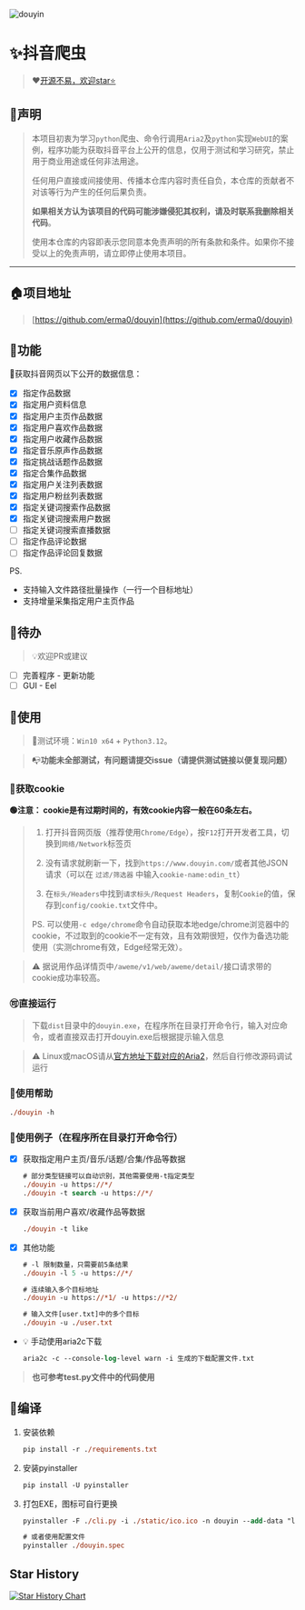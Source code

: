 ![douyin](https://socialify.git.ci/erma0/douyin/image?description=1&font=Source%20Code%20Pro&forks=1&issues=1&language=1&owner=1&pattern=Circuit%20Board&stargazers=1&theme=Auto)

# ✨抖音爬虫

> ❤️[开源不易，欢迎star⭐](#star-history)

## 📢声明

> 本项目初衷为学习`python`爬虫、命令行调用`Aria2`及`python`实现`WebUI`的案例，程序功能为获取抖音平台上公开的信息，仅用于测试和学习研究，禁止用于商业用途或任何非法用途。
>
> 任何用户直接或间接使用、传播本仓库内容时责任自负，本仓库的贡献者不对该等行为产生的任何后果负责。
>
> **如果相关方认为该项目的代码可能涉嫌侵犯其权利，请及时联系我删除相关代码**。
>
> 使用本仓库的内容即表示您同意本免责声明的所有条款和条件。如果你不接受以上的免责声明，请立即停止使用本项目。

---

## 🏠项目地址

> [https://github.com/erma0/douyin](https://github.com/erma0/douyin)

## 🍬功能

🎈获取抖音网页以下公开的数据信息：
  - [x] 指定作品数据
  - [x] 指定用户资料信息
  - [x] 指定用户主页作品数据
  - [x] 指定用户喜欢作品数据
  - [x] 指定用户收藏作品数据
  - [x] 指定音乐原声作品数据
  - [x] 指定挑战话题作品数据
  - [x] 指定合集作品数据
  - [x] 指定用户关注列表数据
  - [x] 指定用户粉丝列表数据
  - [x] 指定关键词搜索作品数据
  - [x] 指定关键词搜索用户数据
  - [ ] 指定关键词搜索直播数据
  - [ ] 指定作品评论数据
  - [ ] 指定作品评论回复数据

PS.

- 支持输入文件路径批量操作（一行一个目标地址）
- 支持增量采集指定用户主页作品

## ‍🚩待办

> 💡欢迎PR或建议

- [ ] 完善程序 - 更新功能
- [ ] GUI - Eel

## 🚀使用

> 📍测试环境：`Win10 x64` + `Python3.12`。

> 📭**功能未全部测试，有问题请提交issue（请提供测试链接以便复现问题）**

### 🍪获取cookie

**🟢注意： cookie是有过期时间的，有效cookie内容一般在60条左右。**

> 1. 打开抖音网页版（推荐使用`Chrome/Edge`），按`F12`打开开发者工具，切换到`网络/Network`标签页
> 
> 2. 没有请求就刷新一下，找到`https://www.douyin.com/`或者其他JSON请求（可以在 `过滤/筛选器` 中输入`cookie-name:odin_tt`）
> 
> 3. 在`标头/Headers`中找到`请求标头/Request Headers`，复制`Cookie`的值，保存到`config/cookie.txt`文件中。
> 
> PS. 可以使用`-c edge/chrome`命令自动获取本地edge/chrome浏览器中的cookie，不过取到的cookie不一定有效，且有效期很短，仅作为备选功能使用（实测chrome有效，Edge经常无效）。

> ⚠️ 据说用作品详情页中`/aweme/v1/web/aweme/detail/`接口请求带的cookie成功率较高。

### 🉑直接运行

> 下载`dist`目录中的`douyin.exe`，在程序所在目录打开命令行，输入对应命令，或者直接双击打开douyin.exe后根据提示输入信息

> ⚠️ Linux或macOS请从[官方地址下载对应的Aria2](https://github.com/aria2/aria2/releases)，然后自行修改源码调试运行

### 🐔使用帮助
```ps
./douyin -h
```

### 🏀使用例子（在程序所在目录打开命令行）
- [x] 获取指定用户主页/音乐/话题/合集/作品等数据
    ```ps
    # 部分类型链接可以自动识别，其他需要使用-t指定类型 
    ./douyin -u https://*/
    ./douyin -t search -u https://*/
    ```
- [x] 获取当前用户喜欢/收藏作品等数据
    ```ps
    ./douyin -t like
    ```
- [x] 其他功能
    ```ps
    # -l 限制数量，只需要前5条结果
    ./douyin -l 5 -u https://*/ 

    # 连续输入多个目标地址
    ./douyin -u https://*1/ -u https://*2/ 

    # 输入文件[user.txt]中的多个目标
    ./douyin -u ./user.txt
    ```

- 💡 手动使用aria2c下载
    ```ps
    aria2c -c --console-log-level warn -i 生成的下载配置文件.txt
    ```
> **也可参考test.py文件中的代码使用**

## 🔨编译

1. 安装依赖

    ```ps
    pip install -r ./requirements.txt
    ```

2. 安装pyinstaller

    ```ps
    pip install -U pyinstaller
    ```

3. 打包EXE，图标可自行更换

    ```ps
    pyinstaller -F ./cli.py -i ./static/ico.ico -n douyin --add-data "lib:lib" --add-data "aria2c.exe:."

    # 或者使用配置文件
    pyinstaller ./douyin.spec
    ```

## Star History

[![Star History Chart](https://api.star-history.com/svg?repos=erma0/douyin&type=Date)](https://star-history.com/#erma0/douyin&Date)